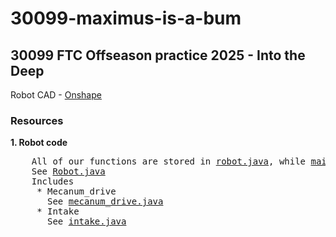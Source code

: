 # 30099-maximus-is-a-bum
## 30099 FTC Offseason practice 2025 - Into the Deep<br />
Robot CAD - <a href="https://cad.onshape.com/documents/6fba0affd7371c0076f5805e/w/4ec63f80cc81c7cb112896a5/e/277cc521092787c35fbf36e4">Onshape</a>

### Resources
**1. Robot code**<br />
<pre>
    All of our functions are stored in <a href="https://github.com/SevenIsAtEleven/30099-maximus-is-a-bum/blob/main/robot.java">robot.java</a>, while <a href="https://github.com/SevenIsAtEleven/30099-maximus-is-a-bum/blob/main/main.java">main.java</a> is the file that is used to run the TeleOp Mode
    See <a href="https://github.com/SevenIsAtEleven/30099-maximus-is-a-bum/blob/main/robot.java">Robot.java</a>
    Includes
     * Mecanum_drive
       See <a href="https://github.com/SevenIsAtEleven/30099-maximus-is-a-bum/blob/main/functions/mecanum_drive.java">mecanum_drive.java</a>
     * Intake
       See <a href="https://github.com/SevenIsAtEleven/30099-maximus-is-a-bum/blob/main/intake.java">intake.java</a>
</pre>
